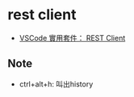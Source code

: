 # rest client

- [VSCode 實用套件： REST Client](https://blog.rex-tsou.com/2017/10/vscode-%E5%AF%A6%E7%94%A8%E5%A5%97%E4%BB%B6-rest-client/)

## Note
- ctrl+alt+h: 叫出history